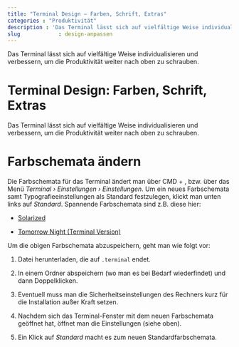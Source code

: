 ```yaml
---
title: "Terminal Design – Farben, Schrift, Extras"
categories : "Produktivität"
description : 'Das Terminal lässt sich auf vielfältige Weise individualisieren und verbessern, um die Produktivität weiter nach oben zu schrauben.'
slug            : design-anpassen
---
```

Das Terminal lässt sich auf vielfältige Weise individualisieren und
verbessern, um die Produktivität weiter nach oben zu schrauben.

# Terminal Design: Farben, Schrift, Extras

Das Terminal lässt sich auf vielfältige Weise individualisieren und
verbessern, um die Produktivität weiter nach oben zu schrauben.

# Farbschemata ändern

Die Farbschemata für das Terminal ändert man über CMD + , bzw. über das
Menü *Terminal › Einstellungen › Einstellungen*. Um ein neues
Farbschemata samt Typografieeinstellungen als Standard festzulegen,
klickt man unten links auf *Standard*. Spannende Farbschemata sind z.B.
diese hier:

  - [Solarized](http://ethanschoonover.com/solarized)

  - [Tomorrow Night (Terminal
    Version)](https://github.com/chriskempson/tomorrow-theme/blob/master/OS%20X%20Terminal/Tomorrow%20Night.terminal)

Um die obigen Farbschemata abzuspeichern, geht man wie folgt vor:

1.  Datei herunterladen, die auf `.terminal` endet.

2.  In einem Ordner abspeichern (wo man es bei Bedarf wiederfindet) und
    dann Doppelklicken.

3.  Eventuell muss man die Sicherheitseinstellungen des Rechners kurz
    für die Installation außer Kraft setzen.

4.  Nachdem sich das Terminal-Fenster mit dem neuen Farbschemata
    geöffnet hat, öffnet man die Einstellungen (siehe oben).

5.  Ein Klick auf *Standard* macht es zum neuen Standardfarbschemata.
